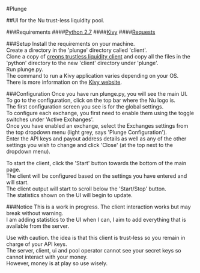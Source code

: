 #Plunge

##UI for the Nu trust-less liquidity pool.

###Requirements
####[Python 2.7](https://www.python.org/download/releases/2.7/)
####[Kivy](http://kivy.org)
####[Requests](http://docs.python-requests.org/en/latest/)

###Setup
Install the requirements on your machine.  
Create a directory in the 'plunge' directory called 'client'.  
Clone a copy of [creons trustless liquidity client](https://github.com/creon-nu/nu-pool) and copy all the files in the 'python' directory to the new 'client' directory under 'plunge'.  
Run plunge.py.  
The command to run a Kivy application varies depending on your OS.  
There is more information on the [Kivy website](http://kivy.org/docs/gettingstarted/installation.html).  

###Configuration
Once you have run plunge.py, you will see the main UI.  
To go to the configuration, click on the top bar where the Nu logo is.  
The first configuration screen you see is for the global settings.  
To configure each exchange, you first need to enable them using the toggle switches under 'Active Exchanges'.  
Once you have enabled an exchange, select the Exchanges settings from the top dropdown menu (light grey, says 'Plunge Configuration').  
Enter the API keys and payout address details as well as any of the other settings you wish to change and click 'Close' (at the top next to the dropdown menu).  
  
To start the client, click the 'Start' button towards the bottom of the main page.  
The client will be configured based on the settings you have entered and will start.  
The client output will start to scroll below the 'Start/Stop' button.  
The statistics shown on the UI will begin to update.  

###Notice
This is a work in progress. The client interaction works but may break without warning.  
I am adding statistics to the UI when I can, I aim to add everything that is available from the server.  
  
Use with caution. the idea is that this client is trust-less so you remain in charge of your API keys.  
The server, client, ui and pool operator cannot see your secret keys so cannot interact with your money.  
However, money is at play so use wisely.  



